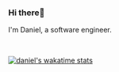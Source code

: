 ### Hi there👋

I'm Daniel, a software engineer.

<!-- I am passionate about good design and software. -->
<br/>
<!-- I ❤️ open source. I sometimes play football⚽. -->

[![daniel's wakatime stats](https://github-readme-stats.vercel.app/api/wakatime?username=incrediblejagur&langs_count=5)](https://wakatime.com/@incrediblejagur)

